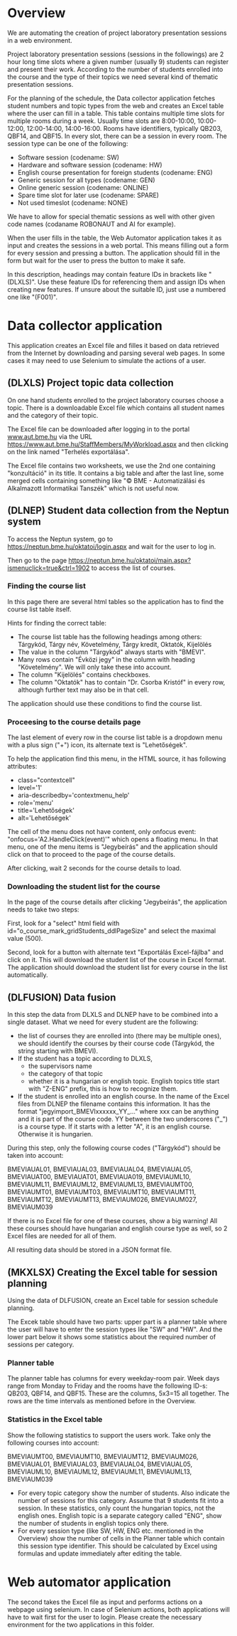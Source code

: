 # Overview

We are automating the creation of project laboratory presentation sessions in a web environment.

Project laboratory presentation sessions (sessions in the followings) are 2 hour long time slots where a given number (usually 9) students can register and present their work. According to the number of students enrolled into the course and the type of their topics we need several kind of thematic presentation sessions.

For the planning of the schedule, the Data collector application fetches student numbers and topic types from the web and creates an Excel table where the user can fill in a table. This table contains multiple time slots for multiple rooms during a week. Usually time slots are 8:00-10:00, 10:00-12:00, 12:00-14:00, 14:00-16:00. Rooms have identifiers, typically QB203, QBF14, and QBF15. In every slot, there can be a session in every room. The session type can be one of the following:

- Software session (codename: SW)
- Hardware and software session (codename: HW)
- English course presentation for foreign students (codename: ENG)
- Generic session for all types (codename: GEN)
- Online generic session (codename: ONLINE)
- Spare time slot for later use  (codename: SPARE)
- Not used timeslot (codename: NONE)

We have to allow for special thematic sessions as well with other given code names (codaname ROBONAUT and AI for example).

When the user fills in the table, the Web Automator application takes it as input and creates the sessions in a web portal. This means filling out a form for every session and pressing a button. The application should fill in the form but wait for the user to press the button to make it safe.

In this description, headings may contain feature IDs in brackets like "(DLXLS)". Use these feature IDs for referencing them and assign IDs when creating new features. If unsure about the suitable ID, just use a numbered one like "(F001)".

# Data collector application

This application creates an Excel file and filles it based on data retrieved from the Internet by downloading and parsing several web pages. In some cases it may need to use Selenium to simulate the actions of a user. 

## (DLXLS) Project topic data collection

On one hand students enrolled to the project laboratory courses choose a topic. There is a downloadable Excel file which contains all student names and the category of their topic.

The Excel file can be downloaded after logging in to the portal www.aut.bme.hu via the URL https://www.aut.bme.hu/StaffMembers/MyWorkload.aspx
and then clicking on the link named "Terhelés exportálása".

The Excel file contains two worksheets, we use the 2nd one containing "konzultáció" in its title. It contains a big table and after the last line, some merged cells containing something like "© BME - Automatizálási és Alkalmazott Informatikai Tanszék" which is not useful now.

## (DLNEP) Student data collection from the Neptun system

To access the Neptun system, go to https://neptun.bme.hu/oktatoi/login.aspx and wait for the user to log in.

Then go to the page https://neptun.bme.hu/oktatoi/main.aspx?ismenuclick=true&ctrl=1902 to access the list of courses.

### Finding the course list

In this page there are several html tables so the application has to find the course list table itself.

Hints for finding the correct table:

- The course list table has the following headings among others: Tárgykód, Tárgy név, Követelmény, Tárgy kredit, Oktatók, Kijelölés
- The value in the column "Tárgykód" always starts with "BMEVI".
- Many rows contain "Évközi jegy" in the column with heading "Követelmény". We will only take these into account.
- The column "Kijelölés" contains checkboxes.
- The column "Oktatók" has to contain "Dr. Csorba Kristóf" in every row, although further text may also be in that cell.

The application should use these conditions to find the course list.

### Proceesing to the course details page

The last element of every row in the course list table is a dropdown menu with a plus sign ("+") icon, its alternate text is "Lehetőségek".

To help the application find this menu, in the HTML source, it has following attributes:

- class="contextcell"
- level='1'
- aria-describedby='contextmenu_help'
- role='menu'
- title='Lehetőségek'
- alt='Lehetőségek'

The cell of the menu does not have content, only onfocus event: "onfocus='A2.HandleClick(event)'" which opens a floating menu. In that menu, one of the menu items is "Jegybeírás" and the application should click on that to proceed to the page of the course details.

After clicking, wait 2 seconds for the course details to load.

### Downloading the student list for the course

In the page of the course details after clicking "Jegybeírás", the application needs to take two steps:

First, look for a "select" html field with id="o_course_mark_gridStudents_ddlPageSize" and select the maximal value (500).

Second, look for a button with alternate text "Exportálás Excel-fájlba" and click on it. This will download the student list of the course in Excel format. The application should download the student list for every course in the list automatically.

## (DLFUSION) Data fusion

In this step the data from DLXLS and DLNEP have to be combined into a single dataset. What we need for every student are the following:

- the list of courses they are enrolled into (there may be multiple ones), we should identify the courses by their course code (Tárgykód, the string starting with BMEVI).
- If the student has a topic according to DLXLS,
    - the supervisors name
    - the category of that topic
    - whether it is a hungarian or english topic. English topics title start with "Z-ENG" prefix, this is how to recognize them.
- If the student is enrolled into an english course. In the name of the Excel files from DLNEP the filename contains this information. It has the format "jegyimport_BMEVIxxxxxx_YY_..." where xxx can be anything and it is part of the course code. YY between the two underscores ("_") is a course type. If it starts with a letter "A", it is an english course. Otherwise it is hungarien.

During this step, only the following course codes ("Tárgykód") should be taken into account:

BMEVIAUAL01, BMEVIAUAL03, BMEVIAUAL04, BMEVIAUAL05, BMEVIAUAT00, BMEVIAUAT01, BMEVIAUA019, BMEVIAUML10, BMEVIAUML11, BMEVIAUML12, BMEVIAUML13, BMEVIAUMT00, BMEVIAUMT01, BMEVIAUMT03, BMEVIAUMT10, BMEVIAUMT11, BMEVIAUMT12, BMEVIAUMT13, BMEVIAUM026, BMEVIAUM027, BMEVIAUM039

If there is no Excel file for one of these courses, show a big warning! All these courses should have hungarian and english course type as well, so 2 Excel files are needed for all of them.

All resulting data should be stored in a JSON format file.

## (MKXLSX) Creating the Excel table for session planning

Using the data of DLFUSION, create an Excel table for session schedule planning.

The Excek table should have two parts: upper part is a planner table where the user will have to enter the session types like "SW" and "HW". And the lower part below it shows some statistics about the required number of sessions per category.

### Planner table

The planner table has columns for every weekday-room pair. Week days range from Monday to Friday and the rooms have the following ID-s: QB203, QBF14, and QBF15. These are the columns, 5x3=15 all together. The rows are the time intervals as mentioned before in the Overview.

### Statistics in the Excel table

Show the following statistics to support the users work. Take only the following courses into account:

BMEVIAUMT00, BMEVIAUMT10, BMEVIAUMT12, BMEVIAUM026, BMEVIAUAL01, BMEVIAUAL03, BMEVIAUAL04, BMEVIAUAL05, BMEVIAUML10, BMEVIAUML12, BMEVIAUML11, BMEVIAUML13, BMEVIAUM039

- For every topic category show the number of students. Also indicate the number of sessions for this category. Assume that 9 students fit into a session. In these statistics, only count the hungarian topics, not the english ones. English topic is a separate category called "ENG", show the number of students in english topics only there.
- For every session type (like SW, HW, ENG etc. mentioned in the Overview) show the number of cells in the Planner table which contain this session type identifier. This should be calculated by Excel using formulas and update immediately after editing the table.

# Web automator application

The second takes the Excel file as input and performs actions on a webpage using selenium. In case of Selenium actions, both applications will have to wait first for the user to login. Please create the necessary environment for the two applications in this folder.
